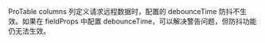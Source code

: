 ProTable columns 列定义请求远程数据时，配置的 debounceTime 防抖不生效。如果在 fieldProps 中配置 debounceTime，可以解决警告问题，但防抖功能仍无法生效。
